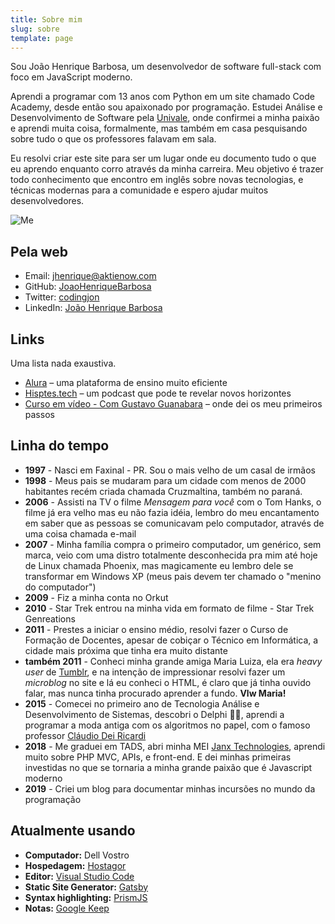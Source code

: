 ```yaml
---
title: Sobre mim
slug: sobre
template: page
---
```


Sou João Henrique Barbosa, um desenvolvedor de software full-stack com foco em JavaScript moderno.

Aprendi a programar com 13 anos com Python em um site chamado Code Academy, desde então sou apaixonado por programação. Estudei Análise e Desenvolvimento de Software pela [Univale](http://www.univale.com.br), onde confirmei a minha paixão e aprendi muita coisa, formalmente, mas também em casa pesquisando sobre tudo o que os professores falavam em sala.

Eu resolvi criar este site para ser um lugar onde eu documento tudo o que eu aprendo enquanto corro através da minha carreira. Meu objetivo é trazer todo conhecimento que encontro em inglês sobre novas tecnologias, e técnicas modernas para a comunidade e espero ajudar muitos desenvolvedores.

<!-- Eu [aprendo em publico](/learn). -->

![Me](/images/joaofull.jpg)

## Pela web

- Email: [jhenrique@aktienow.com](mailto:jhenrique@aktienow.com)
- GitHub: [JoaoHenriqueBarbosa](https://github.com/JoaoHenriqueBarbosa)
- Twitter: [codingjon](https://twitter.com/codingjon)
- LinkedIn: [João Henrique Barbosa](https://www.linkedin.com/in/jo%C3%A3o-henrique-barbosa-ba1322124/)

## Links

Uma lista nada exaustiva.

- [Alura](https://www.alura.com.br/) – uma plataforma de ensino muito eficiente
- [Hisptes.tech](https://hipsters.tech/) – um podcast que pode te revelar novos horizontes
- [Curso em vídeo - Com Gustavo Guanabara](https://www.cursoemvideo.com/) – onde dei os meu primeiros passos

## Linha do tempo

- **1997** - Nasci em Faxinal - PR. Sou o mais velho de um casal de irmãos
- **1998** - Meus pais se mudaram para um cidade com menos de 2000 habitantes recém criada chamada Cruzmaltina, também no paraná. 
- **2006** - Assisti na TV o filme *Mensagem para você* com o Tom Hanks, o filme já era velho mas eu não fazia idéia, lembro do meu encantamento em saber que as pessoas se comunicavam pelo computador, através de uma coisa chamada e-mail
- **2007** - Minha família compra o primeiro computador, um genérico, sem marca, veio com uma distro totalmente desconhecida pra mim até hoje de Linux chamada Phoenix, mas magicamente eu lembro dele se transformar em Windows XP (meus pais devem ter chamado o "menino do computador")
- **2009** - Fiz a minha conta no Orkut
- **2010** - Star Trek entrou na minha vida em formato de filme - Star Trek Genreations
- **2011** - Prestes a iniciar o ensino médio, resolvi fazer o Curso de Formação de Docentes, apesar de cobiçar o Técnico em Informática, a cidade mais próxima que tinha era muito distante
- **também 2011** - Conheci minha grande amiga Maria Luiza, ela era *heavy user* de [Tumblr](https://www.tumblr.com/), e na intenção de impressionar resolvi fazer um *microblog* no site e lá eu conheci o HTML, é claro que já tinha ouvido falar, mas nunca tinha procurado aprender a fundo. **Vlw Maria!**
- **2015** - Comecei no primeiro ano de Tecnologia Análise e Desenvolvimento de Sistemas, descobri o Delphi 🤦‍♂️, aprendi a programar a moda antiga com os algoritmos no papel, com o famoso professor [Cláudio Dei Ricardi](https://www.escavador.com/sobre/633976/claudio-dei-ricardi) 
- **2018** - Me graduei em TADS, abri minha MEI [Janx Technologies](https://www.janxtech.com.br/), aprendi muito sobre PHP MVC, APIs, e front-end. E dei minhas primeiras investidas no que se tornaria a minha grande paixão que é Javascript moderno
- **2019** - Criei um blog para documentar minhas incursões no mundo da programação

## Atualmente usando

- **Computador:** Dell Vostro
- **Hospedagem:** [Hostagor](https://www.hostgator.com.br)
- **Editor:** [Visual Studio Code](https://code.visualstudio.com/)
- **Static Site Generator:** [Gatsby](https://gatsbyjs.org)
- **Syntax highlighting:** [PrismJS](http://prismjs.com/)
- **Notas:** [Google Keep](https://keep.google.com/)
